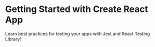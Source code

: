 # Getting Started with Create React App

Learn best practices for testing your apps with Jest and React Testing Library!
